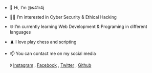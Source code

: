 - 👋 Hi, I’m @s41r4j
- 👨‍💻 I’m interested in Cyber Security & Ethical Hacking
- 🌐 I’m currently learning Web Development & Programing in different languages
- ♟️ I love play chess and scripting
- 📫 You can contact me on my social media

     》 [Instagram](https://www.instagram.com/s41r4j/)
, [Facebook](https://www.facebook.com/s41r4j)
, [Twitter](https://twitter.com/s41r4j/)
, [Github](https://github.com/s41r4j/)

<!---
s41r4j/s41r4j is a ✨ special ✨ repository because its `README.md` (this file) appears on your GitHub profile.
You can click the Preview link to take a look at your changes.
--->

